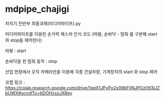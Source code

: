 # mdpipe_chajigi
차지기 전반부 최종과제(미디어파이프).py

미디어파이프를 이용한 손가락 제스처 인식 코드 (따봉, 손바닥 - 멈춰 를 구분해 start와 stop을 제어한다)

따봉 : start


손바닥을 핀 멈춰 동작 : stop

산업 현장에서 오직 카메라만을 이용해 각종 건설차량, 기계장치의 start 와 stop 제어 


코랩 링크 : https://colab.research.google.com/drive/1qeX1JPvPo2x09bFIjNJPOz093lJZbUWX#scrollTo=bDOHzszJXRey

